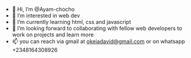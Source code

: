 - 👋 Hi, I’m @Ayam-chocho
- 👀 I’m interested in web dev
- 🌱 I’m currently learning html, css and javascript
- 💞️ I’m looking forward to collaborating with fellow web developers to work on projects and learn more
- 📫  you can reach via gmail at okeiadavid@gmail.com or on whatsapp +2348164308926

<!---
Ayam-chocho/Ayam-chocho is a ✨ special ✨ repository because its `README.md` (this file) appears on your GitHub profile.
You can click the Preview link to take a look at your changes.
--->
